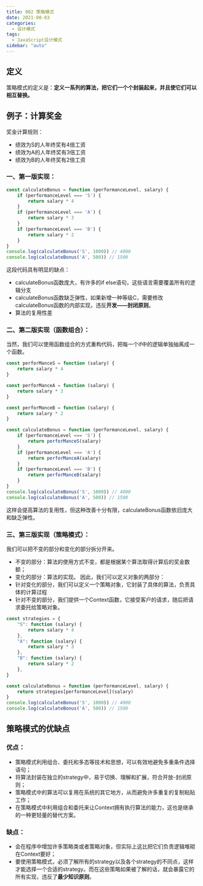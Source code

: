 ```yaml
---
title: 002 策略模式
date: 2021-08-03
categories:
  - 设计模式
tags:
  - JavaScript设计模式
sidebar: "auto"
---
```


## 定义
策略模式的定义是：**定义一系列的算法，把它们一个个封装起来，并且使它们可以相互替换。**

## 例子：计算奖金
奖金计算规则：
- 绩效为S的人年终奖有4倍工资
- 绩效为A的人年终奖有3倍工资
- 绩效为B的人年终奖有2倍工资

### 一、第一版实现：
```js
const calculateBonus = function (performanceLevel, salary) {
    if (performanceLevel === 'S') {
        return salary * 4
    }
    if (performanceLevel === 'A') {
        return salary * 3
    }
    if (performanceLevel === 'B') {
        return salary * 2
    }
}
console.log(calculateBonus('S', 1000)) // 4000
console.log(calculateBonus('A', 500)) // 1500
```
这段代码具有明显的缺点：
- calculateBonus函数庞大，有许多的if else语句，这些语言需要覆盖所有的逻辑分支
- calculateBonus函数缺乏弹性，如果新增一种等级C，需要修改calculateBonus函数的内部实现，违反**开发——封闭原则**。
- 算法的复用性差

### 二、第二版实现（函数组合）：
当然，我们可以使用函数组合的方式重构代码，把每一个if中的逻辑单独抽离成一个函数。
```js
const perforManceS = function (salary) {
    return salary * 4
}

const perforManceA = function (salary) {
    return salary * 3
}

const perforManceB = function (salary) {
    return salary * 2
}

const calculateBonus = function (performanceLevel, salary) {
    if (performanceLevel === 'S') {
        return perforManceS(salary)
    }
    if (performanceLevel === 'A') {
        return perforManceA(salary)
    }
    if (performanceLevel === 'B') {
        return perforManceB(salary)
    }
}
console.log(calculateBonus('S', 1000)) // 4000
console.log(calculateBonus('A', 500)) // 1500
```
这样会提高算法的复用性，但这种改善十分有限，calculateBonus函数依旧庞大和缺乏弹性。

### 三、第三版实现（策略模式）：
我们可以把不变的部分和变化的部分拆分开来。
- 不变的部分：算法的使用方式不变，都是根据某个算法取得计算后的奖金数额；
- 变化的部分：算法的实现。
因此，我们可以定义对象的两部分：
- 针对变化的部分，我们可以定义一个策略对象，它封装了具体的算法，负责具体的计算过程
- 针对不变的部分，我们提供一个Context函数，它接受客户的请求，随后把请求委托给策略对象。
```js
const strategies = {
    "S": function (salary) {
        return salary * 4
    },
    "A": function (salary) {
        return salary * 3
    },
    "B": function (salary) {
        return salary * 2
    },
}

const calculateBonus = function (performanceLevel, salary) {
    return strategies[performanceLevel](salary)
}
console.log(calculateBonus('S', 1000)) // 4000
console.log(calculateBonus('A', 500)) // 1500
```
## 策略模式的优缺点
### 优点：
- 策略模式利用组合、委托和多态等技术和思想，可以有效地避免多重条件选择语句；
- 将算法封装在独立的strategy中，易于切换、理解和扩展，符合开放-封闭原则；
- 策略模式中的算法可以复用在系统的其它地方，从而避免许多重复的复制粘贴工作；
- 在策略模式中利用组合和委托来让Context拥有执行算法的能力，这也是继承的一种更轻量的替代方案。

### 缺点：
- 会在程序中增加许多策略类或者策略对象，但实际上这比把它们负责逻辑堆砌在Context要好；
- 要使用策略模式，必须了解所有的strategy以及各个strategy的不同点，这样才能选择一个合适的strategy。而在这些策略如果被了解的话，就会暴露它的所有实现，违反了**最少知识原则**。